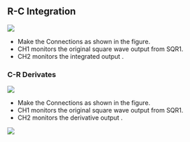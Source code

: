 R-C Integration
---

![](https://github.com/fossasia/pslab-experiments/blob/master/images/schematics/RC.svg)

* Make the Connections as shown in the figure.
* CH1 monitors the original square wave output from SQR1.
* CH2 monitors the integrated output .

### C-R Derivates

![](https://github.com/fossasia/pslab-experiments/blob/master/images/schematics/RC.svg)

* Make the Connections as shown in the figure.
* CH1 monitors the original square wave output from SQR1.
* CH2 monitors the derivative output .

![](https://github.com/fossasia/pslab-experiments/blob/master/images/screenshots/rcintegderiv.png)
	
